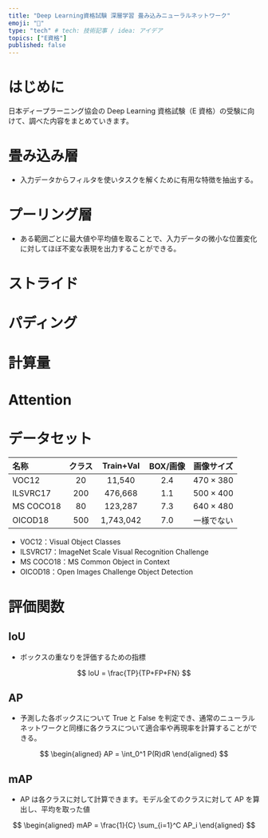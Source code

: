 ```yaml
---
title: "Deep Learning資格試験 深層学習 畳み込みニューラルネットワーク"
emoji: "🌊"
type: "tech" # tech: 技術記事 / idea: アイデア
topics: ["E資格"]
published: false
---
```


# はじめに

日本ディープラーニング協会の Deep Learning 資格試験（E 資格）の受験に向けて、調べた内容をまとめていきます。

# 畳み込み層

- 入力データからフィルタを使いタスクを解くために有用な特徴を抽出する。

# プーリング層

- ある範囲ごとに最大値や平均値を取ることで、入力データの微小な位置変化に対してほぼ不変な表現を出力することができる。

# ストライド

# パディング

# 計算量

# Attention

# データセット

| 名称      | クラス | Train+Val | BOX/画像 |    画像サイズ    |
| :-------- | :----: | :-------: | :------: | :--------------: |
| VOC12     |   20   |  11,540   |   2.4    | $470 \times 380$ |
| ILSVRC17  |  200   |  476,668  |   1.1    | $500 \times 400$ |
| MS COCO18 |   80   |  123,287  |   7.3    | $640 \times 480$ |
| OICOD18   |  500   | 1,743,042 |   7.0    |    一様でない    |

- VOC12：Visual Object Classes
- ILSVRC17：ImageNet Scale Visual Recognition Challenge
- MS COCO18：MS Common Object in Context
- OICOD18：Open Images Challenge Object Detection

# 評価関数

## IoU

- ボックスの重なりを評価するための指標

$$
IoU = \frac{TP}{TP+FP+FN}
$$

## AP

- 予測した各ボックスについて True と False を判定でき、通常のニューラルネットワークと同様に各クラスについて適合率や再現率を計算することができる。

$$
\begin{aligned}
    AP = \int_0^1 P(R)dR
\end{aligned}
$$

## mAP

- AP は各クラスに対して計算できます。モデル全てのクラスに対して AP を算出し、平均を取った値

$$
\begin{aligned}
    mAP = \frac{1}{C} \sum_{i=1}^C AP_i
\end{aligned}
$$
